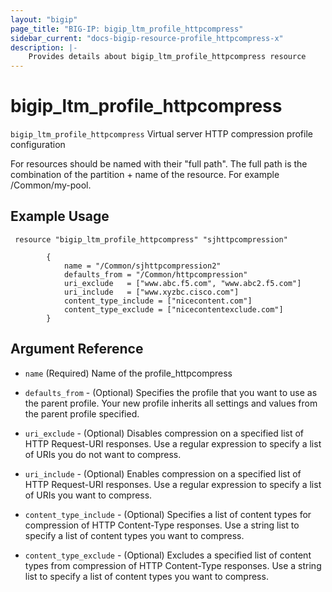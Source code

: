 ```yaml
---
layout: "bigip"
page_title: "BIG-IP: bigip_ltm_profile_httpcompress"
sidebar_current: "docs-bigip-resource-profile_httpcompress-x"
description: |-
    Provides details about bigip_ltm_profile_httpcompress resource
---
```


# bigip\_ltm\_profile_httpcompress

`bigip_ltm_profile_httpcompress`  Virtual server HTTP compression profile configuration


For resources should be named with their "full path". The full path is the combination of the partition + name of the resource. For example /Common/my-pool.

## Example Usage


```hcl
 resource "bigip_ltm_profile_httpcompress" "sjhttpcompression"

        {
            name = "/Common/sjhttpcompression2"
            defaults_from = "/Common/httpcompression"
            uri_exclude   = ["www.abc.f5.com", "www.abc2.f5.com"]
            uri_include   = ["www.xyzbc.cisco.com"]
            content_type_include = ["nicecontent.com"]
            content_type_exclude = ["nicecontentexclude.com"]
        }

```      

## Argument Reference

* `name` (Required) Name of the profile_httpcompress

* `defaults_from` - (Optional) Specifies the profile that you want to use as the parent profile. Your new profile inherits all settings and values from the parent profile specified.

* `uri_exclude`  - (Optional) Disables compression on a specified list of HTTP Request-URI responses. Use a regular expression to specify a list of URIs you do not want to compress.

* `uri_include`  - (Optional) Enables compression on a specified list of HTTP Request-URI responses. Use a regular expression to specify a list of URIs you want to compress.

* `content_type_include` - (Optional) Specifies a list of content types for compression of HTTP Content-Type responses. Use a string list to specify a list of content types you want to compress.

* `content_type_exclude` - (Optional) Excludes a specified list of content types from compression of HTTP Content-Type responses. Use a string list to specify a list of content types you want to compress.
